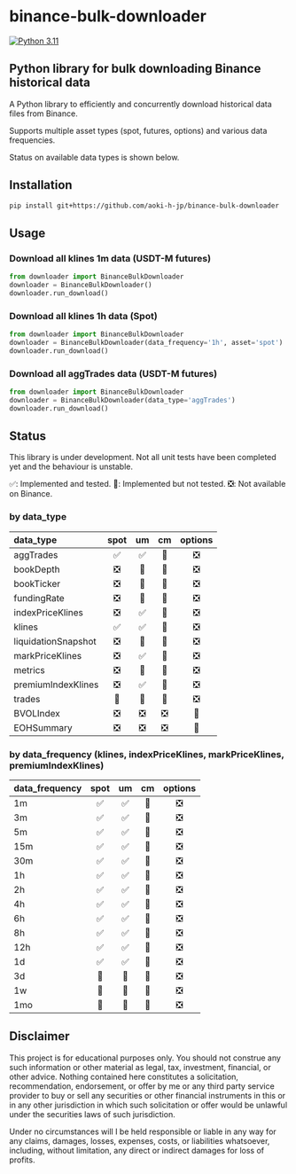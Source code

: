 # binance-bulk-downloader
[![Python 3.11](https://img.shields.io/badge/python-3.11-blue.svg)](https://www.python.org/downloads/release/python-3110//)

## Python library for bulk downloading Binance historical data
A Python library to efficiently and concurrently download historical data files from Binance.

Supports multiple asset types (spot, futures, options) and various data frequencies.

Status on available data types is shown below.

## Installation

```bash
pip install git+https://github.com/aoki-h-jp/binance-bulk-downloader
```

## Usage
### Download all klines 1m data (USDT-M futures)
```python
from downloader import BinanceBulkDownloader
downloader = BinanceBulkDownloader()
downloader.run_download()
```

### Download all klines 1h data (Spot)
```python
from downloader import BinanceBulkDownloader
downloader = BinanceBulkDownloader(data_frequency='1h', asset='spot')
downloader.run_download()
```

### Download all aggTrades data (USDT-M futures)
```python
from downloader import BinanceBulkDownloader
downloader = BinanceBulkDownloader(data_type='aggTrades')
downloader.run_download()
```

## Status
This library is under development. Not all unit tests have been completed yet and the behaviour is unstable.

✅: Implemented and tested. 🚧: Implemented but not tested. ❎: Not available on Binance.

### by data_type

| data_type           | spot | um   | cm   | options | 
| :------------------ | :--: | :--: | :--: | :-----: | 
| aggTrades           | ✅   | ✅   | 🚧 | ❎      | 
| bookDepth           | ❎   | 🚧 | 🚧 | ❎      | 
| bookTicker          | ❎   | 🚧 | 🚧 | ❎      | 
| fundingRate         | ❎   | 🚧 | 🚧 | ❎      | 
| indexPriceKlines    | ❎   | ✅   | 🚧 | ❎      | 
| klines              | ✅   | ✅   | 🚧 | ❎      | 
| liquidationSnapshot | ❎   | 🚧 | 🚧 | ❎      | 
| markPriceKlines     | ❎   | ✅   | 🚧 | ❎      | 
| metrics             | ❎   | 🚧 | 🚧 | ❎      | 
| premiumIndexKlines  | ❎   | ✅   | 🚧 | ❎      | 
| trades              | 🚧 | 🚧 | 🚧 | ❎      | 
| BVOLIndex           | ❎   | ❎   | ❎   | 🚧    | 
| EOHSummary          | ❎   | ❎   | ❎   | 🚧    | 

### by data_frequency (klines, indexPriceKlines, markPriceKlines, premiumIndexKlines)

| data_frequency | spot | um   | cm   | options |
| :------------- | :--: | :--: | :--: | :-----: |
| 1m             | ✅   | ✅   | 🚧 | ❎      |
| 3m             | ✅   | ✅   | 🚧 | ❎      |
| 5m             | ✅   | ✅   | 🚧 | ❎      |
| 15m            | ✅   | ✅   | 🚧 | ❎      |
| 30m            | ✅   | ✅   | 🚧 | ❎      |
| 1h             | ✅   | ✅   | 🚧 | ❎      |
| 2h             | ✅   | ✅   | 🚧 | ❎      |
| 4h             | ✅   | ✅   | 🚧 | ❎      |
| 6h             | ✅   | ✅   | 🚧 | ❎      |
| 8h             | ✅   | ✅   | 🚧 | ❎      |
| 12h            | ✅   | ✅   | 🚧 | ❎      |
| 1d             | ✅   | ✅   | 🚧 | ❎      |
| 3d             | 🚧   | 🚧   | 🚧 | ❎      |
| 1w             | 🚧   | 🚧   | 🚧 | ❎      |
| 1mo             | 🚧   | 🚧   | 🚧 | ❎      |


## Disclaimer
This project is for educational purposes only. You should not construe any such information or other material as legal,
tax, investment, financial, or other advice. Nothing contained here constitutes a solicitation, recommendation,
endorsement, or offer by me or any third party service provider to buy or sell any securities or other financial
instruments in this or in any other jurisdiction in which such solicitation or offer would be unlawful under the
securities laws of such jurisdiction.

Under no circumstances will I be held responsible or liable in any way for any claims, damages, losses, expenses, costs,
or liabilities whatsoever, including, without limitation, any direct or indirect damages for loss of profits.